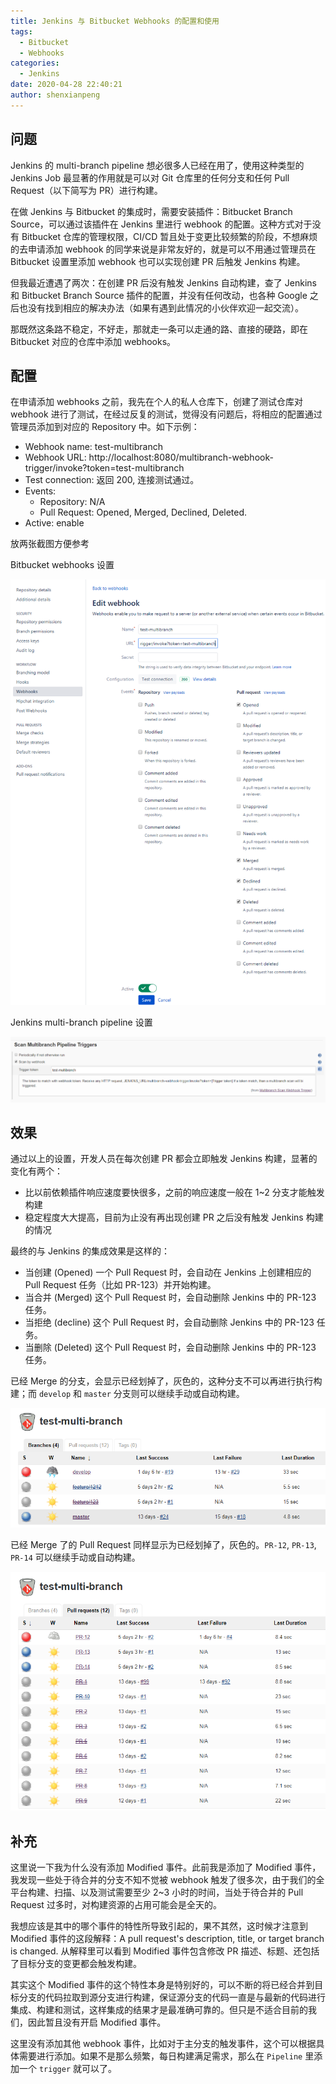```yaml
---
title: Jenkins 与 Bitbucket Webhooks 的配置和使用
tags:
  - Bitbucket
  - Webhooks
categories:
  - Jenkins
date: 2020-04-28 22:40:21
author: shenxianpeng
---
```


## 问题

Jenkins 的 multi-branch pipeline 想必很多人已经在用了，使用这种类型的 Jenkins Job 最显著的作用就是可以对 Git 仓库里的任何分支和任何 Pull Request（以下简写为 PR）进行构建。

在做 Jenkins 与 Bitbucket 的集成时，需要安装插件：Bitbucket Branch Source，可以通过该插件在 Jenkins 里进行 webhook 的配置。这种方式对于没有 Bitbucket 仓库的管理权限，CI/CD 暂且处于变更比较频繁的阶段，不想麻烦的去申请添加 webhook 的同学来说是非常友好的，就是可以不用通过管理员在 Bitbucket 设置里添加 webhook 也可以实现创建 PR 后触发 Jenkins 构建。

但我最近遭遇了两次：在创建 PR 后没有触发 Jenkins 自动构建，查了 Jenkins 和 Bitbucket Branch Source 插件的配置，并没有任何改动，也各种 Google 之后也没有找到相应的解决办法（如果有遇到此情况的小伙伴欢迎一起交流）。

那既然这条路不稳定，不好走，那就走一条可以走通的路、直接的硬路，即在 Bitbucket 对应的仓库中添加 webhooks。

## 配置

在申请添加 webhooks 之前，我先在个人的私人仓库下，创建了测试仓库对 webhook 进行了测试，在经过反复的测试，觉得没有问题后，将相应的配置通过管理员添加到对应的 Repository 中。如下示例：

* Webhook name: test-multibranch
* Webhook URL: http://localhost:8080/multibranch-webhook-trigger/invoke?token=test-multibranch
* Test connection: 返回 200, 连接测试通过。
* Events:
  * Repository: N/A
  * Pull Request: Opened, Merged, Declined, Deleted.
* Active: enable

放两张截图方便参考

Bitbucket webhooks 设置

![Bitbucket webhooks 设置](Bitbucket-webhooks-cn/webhook-setting.png)

Jenkins multi-branch pipeline 设置

![Jenkins multi-branch pipeline 设置](Bitbucket-webhooks-cn/jenkins-setting.png)

## 效果

通过以上的设置，开发人员在每次创建 PR 都会立即触发 Jenkins 构建，显著的变化有两个：

* 比以前依赖插件响应速度要快很多，之前的响应速度一般在 1~2 分支才能触发构建
* 稳定程度大大提高，目前为止没有再出现创建 PR 之后没有触发 Jenkins 构建的情况

最终的与 Jenkins 的集成效果是这样的：

* 当创建 (Opened) 一个 Pull Request 时，会自动在 Jenkins 上创建相应的 Pull Request 任务（比如 PR-123）并开始构建。
* 当合并 (Merged) 这个 Pull Request 时，会自动删除 Jenkins 中的 PR-123 任务。
* 当拒绝 (decline) 这个 Pull Request 时，会自动删除 Jenkins 中的 PR-123 任务。
* 当删除 (Deleted) 这个 Pull Request 时，会自动删除 Jenkins 中的 PR-123 任务。

已经 Merge 的分支，会显示已经划掉了，灰色的，这种分支不可以再进行执行构建；而 `develop` 和 `master` 分支则可以继续手动或自动构建。

![Jenkins multi-branch pipeline 设置](Bitbucket-webhooks-cn/multi-branch.png)

已经 Merge 了的 Pull Request 同样显示为已经划掉了，灰色的。`PR-12`, `PR-13`, `PR-14` 可以继续手动或自动构建。

![Jenkins multi-branch pipeline 设置](Bitbucket-webhooks-cn/multi-pr.png)

## 补充

这里说一下我为什么没有添加 Modified 事件。此前我是添加了 Modified 事件，我发现一些处于待合并的分支不知不觉被 webhook 触发了很多次，由于我们的全平台构建、扫描、以及测试需要至少 2~3 小时的时间，当处于待合并的 Pull Request 过多时，对构建资源的占用可能会是全天的。

我想应该是其中的哪个事件的特性所导致引起的，果不其然，这时候才注意到 Modified 事件的这段解释：A pull request's description, title, or target branch is changed. 从解释里可以看到 Modified 事件包含修改 PR 描述、标题、还包括了目标分支的变更都会触发构建。

其实这个 Modified 事件的这个特性本身是特别好的，可以不断的将已经合并到目标分支的代码拉取到源分支进行构建，保证源分支的代码一直是与最新的代码进行集成、构建和测试，这样集成的结果才是最准确可靠的。但只是不适合目前的我们，因此暂且没有开启 Modified 事件。

这里没有添加其他 webhook 事件，比如对于主分支的触发事件，这个可以根据具体需要进行添加。如果不是那么频繁，每日构建满足需求，那么在 `Pipeline` 里添加一个 `trigger` 就可以了。
